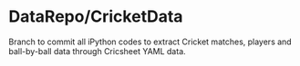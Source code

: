 # DataRepo/CricketData
Branch to commit all iPython codes to extract Cricket matches, players and ball-by-ball data through Cricsheet YAML data.
